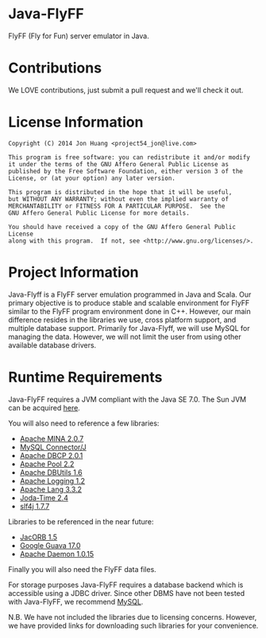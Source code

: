 Java-FlyFF
==========
FlyFF (Fly for Fun) server emulator in Java.

Contributions
=============
We LOVE contributions, just submit a pull request and we'll check it out.


License Information
===================
    Copyright (C) 2014 Jon Huang <project54_jon@live.com>

    This program is free software: you can redistribute it and/or modify
    it under the terms of the GNU Affero General Public License as
    published by the Free Software Foundation, either version 3 of the
    License, or (at your option) any later version.

    This program is distributed in the hope that it will be useful,
    but WITHOUT ANY WARRANTY; without even the implied warranty of
    MERCHANTABILITY or FITNESS FOR A PARTICULAR PURPOSE.  See the
    GNU Affero General Public License for more details.

    You should have received a copy of the GNU Affero General Public License
    along with this program.  If not, see <http://www.gnu.org/licenses/>.

Project Information
===================
Java-Flyff is a FlyFF server emulation programmed in Java and Scala.
Our primary objective is to produce stable and scalable environment
for FlyFF similar to the FlyFF program environment done in C++. However,
our main difference resides in the libraries we use, cross platform support,
and multiple database support. Primarily for Java-Flyff, we will use MySQL
for managing the data. However, we will not limit the user from using other
available database drivers.

Runtime Requirements
====================
Java-FlyFF requires a JVM compliant with the Java SE 7.0. The Sun JVM can be 
acquired [here](http://java.sun.com/javase/downloads/index.jsp).

You will also need to reference a few libraries:

* [Apache MINA 2.0.7](http://mina.apache.org/downloads-mina.html)
* [MySQL Connector/J](http://dev.mysql.com/downloads/connector/j/)
* [Apache DBCP 2.0.1](http://commons.apache.org/proper/commons-dbcp/download_dbcp.cgi)
* [Apache Pool 2.2](http://commons.apache.org/proper/commons-pool/download_pool.cgi)
* [Apache DBUtils 1.6](http://commons.apache.org/proper/commons-dbutils/download_dbutils.cgi)
* [Apache Logging 1.2](http://commons.apache.org/proper/commons-logging/download_logging.cgi)
* [Apache Lang 3.3.2](http://commons.apache.org/proper/commons-lang/download_lang.cgi)
* [Joda-Time 2.4](https://github.com/JodaOrg/joda-time/releases)
* [slf4j 1.7.7](http://www.slf4j.org/download.html)

Libraries to be referenced in the near future:

* [JacORB 1.5](http://www.jacorb.org/download.html)
* [Google Guava 17.0](https://code.google.com/p/guava-libraries/downloads/list)
* [Apache Daemon 1.0.15](http://commons.apache.org/proper/commons-daemon/download_daemon.cgi)

Finally you will also need the FlyFF data files.

For storage purposes Java-FlyFF requires a database backend which is accessible 
using a JDBC driver. Since other DBMS have not been tested with Java-FlyFF, we 
recommend [MySQL](http://dev.mysql.com).

N.B. We have not included the libraries due to licensing concerns. However, we have
provided links for downloading such libraries for your convenience.